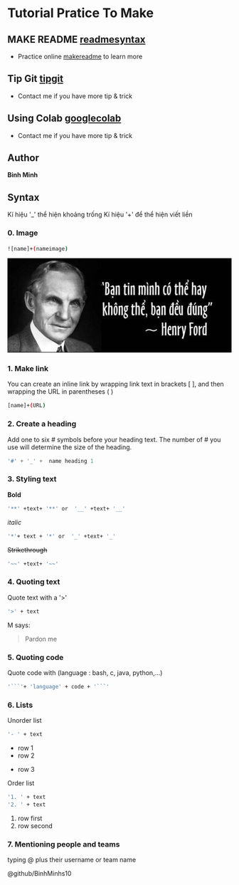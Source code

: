# Tutorial Pratice To Make
## MAKE README [readmesyntax](MakeReadmeSyntax.md) 
- Practice online [makereadme](https://www.makeareadme.com/) to learn more 
## Tip Git [tipgit](TipGit.md)
- Contact me if you have more tip & trick
## Using Colab [googlecolab](Colab/readme.md)
- Contact me if you have more tip & trick
 

## Author
   **Binh Minh**
##  Syntax
Kí hiệu  '_' thể hiện khoảng trống
Kí hiệu '+' để thể hiện viết liền 
### 0. Image
```bash
![name]+(nameimage)
```
![Screenshot](thing.png)
### 1. Make link 
You can create an inline link by wrapping link text in brackets [ ], and then wrapping the URL in parentheses ( )

```bash
[name]+(URL)
```
### 2. Create a heading
Add one to six # symbols before your heading text. The number of # you use will determine the size of the heading.

```c
'#' + '_' +  name heading 1
```
### 3. Styling text
**Bold** 
```bash 
'**' +text+ '**' or  '__' +text+ '__'
``` 
*italic* 

```bash 
'*'+ text + '*' or  '_' +text+ '_' 
``` 
~~Strikethrough~~
```bash 
'~~' +text+ '~~'
``` 

### 4. Quoting text
Quote text with a '>'
```bash
'>' + text
```
M says:
> Pardon me 
### 5. Quoting code
Quote code with (language : bash, c, java, python,...)

```bash
'```'+ 'language' + code + '```'
```
### 6. Lists
Unorder list 
```bash
'- ' + text 
```
- row 1 
- row 2
* row 3

Order list 
```bash
'1. ' + text
'2. ' + text
```
1. row first
2. row second
### 7. Mentioning people and teams
typing @ plus their username or team name

@github/BinhMinhs10
 

